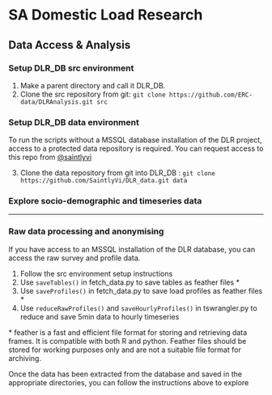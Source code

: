 # SA Domestic Load Research 
## Data Access & Analysis

### Setup DLR_DB src environment
1. Make a parent directory and call it DLR_DB.
2. Clone the src repository from git: `git clone https://github.com/ERC-data/DLRAnalysis.git src`

### Setup DLR_DB data environment
To run the scripts without a MSSQL database installation of the DLR project, access to a protected data repository is required. You can request access to this repo from [\@saintlyvi](https://github.com/SaintlyVi)

3. Clone the data repository from git into DLR_DB : `git clone https://github.com/SaintlyVi/DLR_data.git data`

### Explore socio-demographic and timeseries data

-----

### Raw data processing and anonymising

If you have access to an MSSQL installation of the DLR database, you can access the raw survey and profile data.

1. Follow the src environment setup instructions
2. Use `saveTables()` in fetch_data.py to save tables as feather files * 
3. Use `saveProfiles()` in fetch_data.py to save load profiles as feather files *
4. Use `reduceRawProfiles()` and `saveHourlyProfiles()` in tswrangler.py to reduce and save 5min data to hourly timeseries

\* feather is a fast and efficient file format for storing and retrieving data frames. It is compatible with both R and python. Feather files should be stored for working purposes only and are not a suitable file format for archiving.

Once the data has been extracted from the database and saved in the appropriate directories, you can follow the instructions above to explore 
